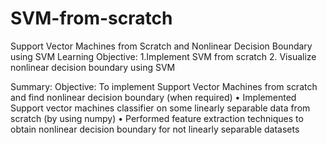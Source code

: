 # SVM-from-scratch
Support Vector Machines from Scratch and Nonlinear Decision Boundary using SVM 
Learning Objective:
1.Implement SVM from scratch
2. Visualize nonlinear decision boundary using SVM

Summary:
Objective: To implement Support Vector Machines from scratch and find nonlinear decision boundary (when required)
• Implemented Support vector machines classifier on some linearly separable data from scratch (by using numpy)
• Performed feature extraction techniques to obtain nonlinear decision boundary for not linearly separable datasets


